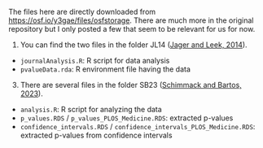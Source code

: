 The files here are directly downloaded from https://osf.io/y3gae/files/osfstorage. There are much more in the original repository but I only posted a few that seem to be relevant for us for now.

1) You can find the two files in the folder JL14 ([Jager and Leek, 2014](https://academic.oup.com/biostatistics/article/15/1/1/244509)).
- `journalAnalysis.R`: R script for data analysis
- `pvalueData.rda`: R environment file having the data
  
3) There are several files in the folder SB23 ([Schimmack and Bartos, 2023](https://journals.plos.org/plosone/article?id=10.1371/journal.pone.0290084)).
- `analysis.R`: R script for analyzing the data
- `p_values.RDS` / `p_values_PLOS_Medicine.RDS`: extracted p-values
- `confidence_intervals.RDS` / `confidence_intervals_PLOS_Medicine.RDS`: extracted p-values from confidence intervals
